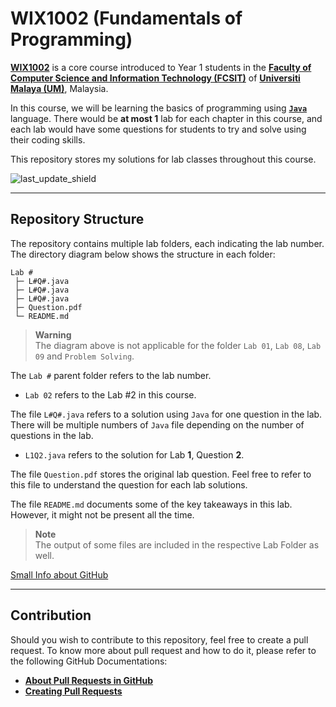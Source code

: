 # WIX1002 (Fundamentals of Programming)

[**WIX1002**](https://spectrum.um.edu.my/course/info.php?id=151) is a core course introduced to Year 1 students in the [**Faculty of Computer Science and Information Technology (FCSIT)**](http://www.fsktm.um.edu.my/) of [**Universiti Malaya (UM)**](https://www.um.edu.my/), Malaysia.

In this course, we will be learning the basics of programming using [**`Java`**](https://dev.java/learn/) language. There would be **at most 1** lab for each chapter in this course, and each lab would have some questions for students to try and solve using their coding skills.

This repository stores my solutions for lab classes throughout this course.

![last_update_shield](https://img.shields.io/badge/Last%20Update-Jan%202023-orange)

---

## Repository Structure

The repository contains multiple lab folders, each indicating the lab number. The directory diagram below shows the structure in each folder:

```
Lab #
 ├─ L#Q#.java
 ├─ L#Q#.java
 ├─ L#Q#.java
 ├─ Question.pdf
 └─ README.md
```

> **Warning**
> <br>The diagram above is not applicable for the folder `Lab 01`, `Lab 08`, `Lab 09` and `Problem Solving`.

The `Lab #` parent folder refers to the lab number.

* `Lab 02` refers to the Lab #2 in this course.

The file `L#Q#.java` refers to a solution using `Java` for one question in the lab. There will be multiple numbers of `Java` file depending on the number of questions in the lab.

* `L1Q2.java` refers to the solution for Lab **1**, Question **2**.

The file `Question.pdf` stores the original lab question. Feel free to refer to this file to understand the question for each lab solutions.

The file `README.md` documents some of the key takeaways in this lab. However, it might not be present all the time.

> **Note**
> <br>The output of some files are included in the respective Lab Folder as well.

[Small Info about GitHub](https://docs.google.com/presentation/d/1BNep4KhFYStu_mmwmLUrLkZewHHBQmQx_VneXjnNZwU/edit#slide=id.g2613593760c_0_14)

---

## Contribution

Should you wish to contribute to this repository, feel free to create a pull request. To know more about pull request and how to do it, please refer to the following GitHub Documentations:

* [**About Pull Requests in GitHub**](https://docs.github.com/en/pull-requests/collaborating-with-pull-requests/proposing-changes-to-your-work-with-pull-requests/about-pull-requests)
* [**Creating Pull Requests**](https://docs.github.com/en/pull-requests/collaborating-with-pull-requests/proposing-changes-to-your-work-with-pull-requests/creating-a-pull-request)
